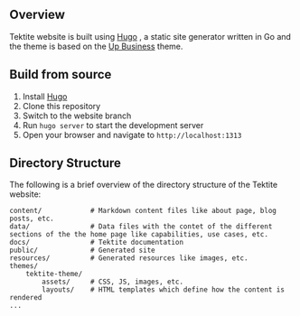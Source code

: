 ## Overview

Tektite website is built using [Hugo](https://www.gohugo.io) , a static site generator written in Go and the theme is based on the [Up Business](https://themes.gohugo.io/themes/up-business-theme/) theme.

## Build from source

1. Install [Hugo](https://gohugo.io/categories/installation/)
2. Clone this repository
3. Switch to the website branch
4. Run `hugo server` to start the development server
5. Open your browser and navigate to `http://localhost:1313`

## Directory Structure

The following is a brief overview of the directory structure of the Tektite website:

```plaintext
content/            # Markdown content files like about page, blog posts, etc.
data/               # Data files with the contet of the different sections of the the home page like capabilities, use cases, etc.
docs/               # Tektite documentation
public/             # Generated site
resources/          # Generated resources like images, etc.
themes/
    tektite-theme/
        assets/     # CSS, JS, images, etc.
        layouts/    # HTML templates which define how the content is rendered
...
```
